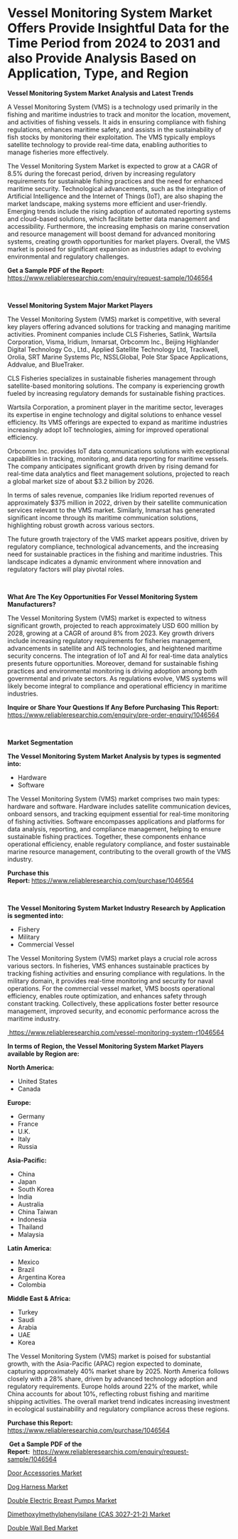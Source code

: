 <p><h1>Vessel Monitoring System Market Offers Provide Insightful Data for the Time Period from 2024 to 2031 and also Provide Analysis Based on Application, Type, and Region</h1></p><p><strong>Vessel Monitoring System Market Analysis and Latest Trends</strong></p>
<p><p>A Vessel Monitoring System (VMS) is a technology used primarily in the fishing and maritime industries to track and monitor the location, movement, and activities of fishing vessels. It aids in ensuring compliance with fishing regulations, enhances maritime safety, and assists in the sustainability of fish stocks by monitoring their exploitation. The VMS typically employs satellite technology to provide real-time data, enabling authorities to manage fisheries more effectively.</p><p>The Vessel Monitoring System Market is expected to grow at a CAGR of 8.5% during the forecast period, driven by increasing regulatory requirements for sustainable fishing practices and the need for enhanced maritime security. Technological advancements, such as the integration of Artificial Intelligence and the Internet of Things (IoT), are also shaping the market landscape, making systems more efficient and user-friendly. Emerging trends include the rising adoption of automated reporting systems and cloud-based solutions, which facilitate better data management and accessibility. Furthermore, the increasing emphasis on marine conservation and resource management will boost demand for advanced monitoring systems, creating growth opportunities for market players. Overall, the VMS market is poised for significant expansion as industries adapt to evolving environmental and regulatory challenges.</p></p>
<p><strong>Get a Sample PDF of the Report:&nbsp;</strong> <a href="https://www.reliableresearchiq.com/enquiry/request-sample/1046564?utm_campaign=1087&utm_medium=2&utm_source=Github&utm_content=ia&utm_term=16122024&utm_id=vessel-monitoring-system">https://www.reliableresearchiq.com/enquiry/request-sample/1046564</a></p>
<p>&nbsp;</p>
<p><strong>Vessel Monitoring System Major Market Players</strong></p>
<p><p>The Vessel Monitoring System (VMS) market is competitive, with several key players offering advanced solutions for tracking and managing maritime activities. Prominent companies include CLS Fisheries, Satlink, Wartsila Corporation, Visma, Iridium, Inmarsat, Orbcomm Inc., Beijing Highlander Digital Technology Co., Ltd., Applied Satellite Technology Ltd, Trackwell, Orolia, SRT Marine Systems Plc, NSSLGlobal, Pole Star Space Applications, Addvalue, and BlueTraker.</p><p>CLS Fisheries specializes in sustainable fisheries management through satellite-based monitoring solutions. The company is experiencing growth fueled by increasing regulatory demands for sustainable fishing practices. </p><p>Wartsila Corporation, a prominent player in the maritime sector, leverages its expertise in engine technology and digital solutions to enhance vessel efficiency. Its VMS offerings are expected to expand as maritime industries increasingly adopt IoT technologies, aiming for improved operational efficiency.</p><p>Orbcomm Inc. provides IoT data communications solutions with exceptional capabilities in tracking, monitoring, and data reporting for maritime vessels. The company anticipates significant growth driven by rising demand for real-time data analytics and fleet management solutions, projected to reach a global market size of about $3.2 billion by 2026.</p><p>In terms of sales revenue, companies like Iridium reported revenues of approximately $375 million in 2022, driven by their satellite communication services relevant to the VMS market. Similarly, Inmarsat has generated significant income through its maritime communication solutions, highlighting robust growth across various sectors.</p><p>The future growth trajectory of the VMS market appears positive, driven by regulatory compliance, technological advancements, and the increasing need for sustainable practices in the fishing and maritime industries. This landscape indicates a dynamic environment where innovation and regulatory factors will play pivotal roles.</p></p>
<p>&nbsp;</p>
<p><strong>What Are The Key Opportunities For Vessel Monitoring System Manufacturers?</strong></p>
<p><p>The Vessel Monitoring System (VMS) market is expected to witness significant growth, projected to reach approximately USD 600 million by 2028, growing at a CAGR of around 8% from 2023. Key growth drivers include increasing regulatory requirements for fisheries management, advancements in satellite and AIS technologies, and heightened maritime security concerns. The integration of IoT and AI for real-time data analytics presents future opportunities. Moreover, demand for sustainable fishing practices and environmental monitoring is driving adoption among both governmental and private sectors. As regulations evolve, VMS systems will likely become integral to compliance and operational efficiency in maritime industries.</p></p>
<p><strong>Inquire or Share Your Questions If Any Before Purchasing This Report:</strong> <a href="https://www.reliableresearchiq.com/enquiry/pre-order-enquiry/1046564?utm_campaign=1087&utm_medium=2&utm_source=Github&utm_content=ia&utm_term=16122024&utm_id=vessel-monitoring-system">https://www.reliableresearchiq.com/enquiry/pre-order-enquiry/1046564</a></p>
<p>&nbsp;</p>
<p><strong>Market Segmentation</strong></p>
<p><strong>The Vessel Monitoring System Market Analysis by types is segmented into:</strong></p>
<p><ul><li>Hardware</li><li>Software</li></ul></p>
<p><p>The Vessel Monitoring System (VMS) market comprises two main types: hardware and software. Hardware includes satellite communication devices, onboard sensors, and tracking equipment essential for real-time monitoring of fishing activities. Software encompasses applications and platforms for data analysis, reporting, and compliance management, helping to ensure sustainable fishing practices. Together, these components enhance operational efficiency, enable regulatory compliance, and foster sustainable marine resource management, contributing to the overall growth of the VMS industry.</p></p>
<p><strong>Purchase this Report:&nbsp;</strong><a href="https://www.reliableresearchiq.com/purchase/1046564?utm_campaign=1087&utm_medium=2&utm_source=Github&utm_content=ia&utm_term=16122024&utm_id=vessel-monitoring-system">https://www.reliableresearchiq.com/purchase/1046564</a></p>
<p>&nbsp;</p>
<p><strong>The Vessel Monitoring System Market Industry Research by Application is segmented into:</strong></p>
<p><ul><li>Fishery</li><li>Military</li><li>Commercial Vessel</li></ul></p>
<p><p>The Vessel Monitoring System (VMS) market plays a crucial role across various sectors. In fisheries, VMS enhances sustainable practices by tracking fishing activities and ensuring compliance with regulations. In the military domain, it provides real-time monitoring and security for naval operations. For the commercial vessel market, VMS boosts operational efficiency, enables route optimization, and enhances safety through constant tracking. Collectively, these applications foster better resource management, improved security, and economic performance across the maritime industry.</p></p>
<p><a href="https://www.reliableresearchiq.com/vessel-monitoring-system-r1046564?utm_campaign=1087&utm_medium=2&utm_source=Github&utm_content=ia&utm_term=16122024&utm_id=vessel-monitoring-system">&nbsp;https://www.reliableresearchiq.com/vessel-monitoring-system-r1046564</a></p>
<p><strong>In terms of Region, the Vessel Monitoring System Market Players available by Region are:</strong></p>
<p>
    <p> <strong> North America: </strong>
        <ul>
            <li>United States</li>
            <li>Canada</li>
        </ul>
        </p> 
    <p> <strong> Europe: </strong>
        <ul>
            <li>Germany</li>
            <li>France</li>
            <li>U.K.</li>
            <li>Italy</li>
            <li>Russia</li>
        </ul>
        </p> 
    <p> <strong> Asia-Pacific: </strong>
        <ul>
            <li>China</li>
            <li>Japan</li>
            <li>South Korea</li>
            <li>India</li>
            <li>Australia</li>
            <li>China Taiwan</li>
            <li>Indonesia</li>
            <li>Thailand</li>
            <li>Malaysia</li>
        </ul>
        </p> 
    <p> <strong> Latin America: </strong>
        <ul>
            <li>Mexico</li>
            <li>Brazil</li>
            <li>Argentina Korea</li>
            <li>Colombia</li>
        </ul>
        </p> 
    <p> <strong> Middle East & Africa: </strong>
        <ul>
            <li>Turkey</li>
            <li>Saudi</li>
            <li>Arabia</li>
            <li>UAE</li>
            <li>Korea</li>
        </ul>
    </p>
    </p>
<p><p>The Vessel Monitoring System (VMS) market is poised for substantial growth, with the Asia-Pacific (APAC) region expected to dominate, capturing approximately 40% market share by 2025. North America follows closely with a 28% share, driven by advanced technology adoption and regulatory requirements. Europe holds around 22% of the market, while China accounts for about 10%, reflecting robust fishing and maritime shipping activities. The overall market trend indicates increasing investment in ecological sustainability and regulatory compliance across these regions.</p></p>
<p><strong>Purchase this Report: </strong><a href="https://www.reliableresearchiq.com/purchase/1046564?utm_campaign=1087&utm_medium=2&utm_source=Github&utm_content=ia&utm_term=16122024&utm_id=vessel-monitoring-system">https://www.reliableresearchiq.com/purchase/1046564</a></p>
<p>&nbsp;<strong>Get a Sample PDF of the Report:&nbsp;&nbsp;</strong><a href="https://www.reliableresearchiq.com/enquiry/request-sample/1046564?utm_campaign=1087&utm_medium=2&utm_source=Github&utm_content=ia&utm_term=16122024&utm_id=vessel-monitoring-system">https://www.reliableresearchiq.com/enquiry/request-sample/1046564</a></p>
<p><strong></strong></p>
<p><p><a href="https://www.linkedin.com/pulse/emerging-technologies-reshaping-door-accessories-market-npoze?utm_campaign=1087&utm_medium=2&utm_source=Github&utm_content=ia&utm_term=16122024&utm_id=vessel-monitoring-system">Door Accessories Market</a></p><p><a href="https://www.linkedin.com/pulse/dog-harness-market-analysis-2024-2031-competitive-landscape-1lrfe?utm_campaign=1087&utm_medium=2&utm_source=Github&utm_content=ia&utm_term=16122024&utm_id=vessel-monitoring-system">Dog Harness Market</a></p><p><a href="https://www.linkedin.com/pulse/double-electric-breast-pumps-market-research-report-exploring-gecxe?utm_campaign=1087&utm_medium=2&utm_source=Github&utm_content=ia&utm_term=16122024&utm_id=vessel-monitoring-system">Double Electric Breast Pumps Market</a></p><p><a href="https://github.com/ulyssacrayne00231/Market-Research-Report-List-1/blob/main/dimethoxylmethylphenylsilane-cas-3027-21-2-market.md?utm_campaign=1087&utm_medium=2&utm_source=Github&utm_content=ia&utm_term=16122024&utm_id=vessel-monitoring-system">Dimethoxylmethylphenylsilane (CAS 3027-21-2) Market</a></p><p><a href="https://www.linkedin.com/pulse/emerging-trends-double-wall-bed-market-global-outlook-rjfbe?utm_campaign=1087&utm_medium=2&utm_source=Github&utm_content=ia&utm_term=16122024&utm_id=vessel-monitoring-system">Double Wall Bed Market</a></p></p>